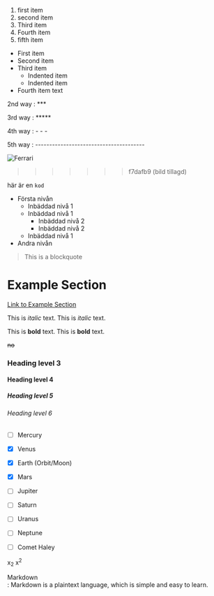 1. first item
2. second item
3. Third item
4. Fourth item
5. fifth item

- First item
- Second item
- Third item
    - Indented item
    - Indented item
- Fourth item
text

[^1]: My reference.
1st way : * * *

2nd way : ***

3rd way : *****

4th way : - - -

5th way : ---------------------------------------



![Ferrari](https://www.supercars.net/blog/wp-content/uploads/2022/02/Ferrari-SF90-Stradale-1.jpg)
>>>>>>> f7dafb9 (bild tillagd)

här är en `kod` 





- Första nivån
  - Inbäddad nivå 1
  - Inbäddad nivå 1
    - Inbäddad nivå 2
    - Inbäddad nivå 2
  - Inbäddad nivå 1
- Andra nivån


> This is a blockquote
# Example Section
[Link to Example Section](#example-section)

This is *italic* text.
This is _italic_ text.

This is **bold** text.
This is __bold__ text.



~~no~~


### Heading level 3
#### Heading level 4
##### Heading level 5
###### Heading level 6

- [ ] Mercury
- [x] Venus
- [x] Earth (Orbit/Moon)
- [x] Mars
- [ ] Jupiter
- [ ] Saturn
- [ ] Uranus
- [ ] Neptune

- [ ] Comet Haley


x<sub>2</sub>
x<sup>2</sup>


Markdown  
: Markdown is a plaintext language, which is simple and easy to learn.  
